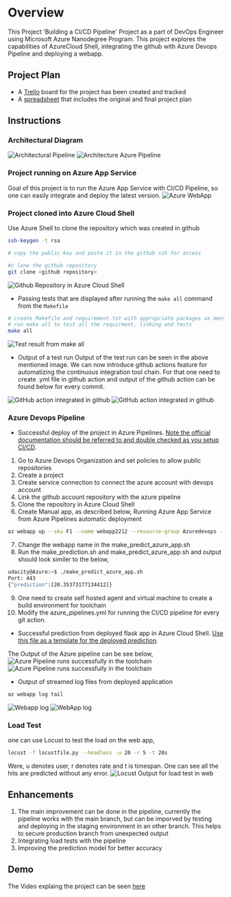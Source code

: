 # Overview
This Project 'Building a CI/CD Pipeline' Project as a part of DevOps Engineer using Microsoft Azure Nanodegree Program. This project explores the capabilities of AzureCloud Shell, integrating the github with Azure Devops Pipeline and deploying a webapp.

## Project Plan

* A [Trello](https://trello.com/b/UO8mjd9V) board for the project has been created and tracked
* A [spreadsheet](project-management-template.xlsx) that includes the original and final project plan

## Instructions
 
### Architectural Diagram
![Architectural Pipeline](Architecture1.png)
![Architecture Azure Pipeline](AzurePipelineCICD.png)

### Project running on Azure App Service

Goal of this project is to run the Azure App Service with CI/CD Pipeline, so one can easily integrate and deploy the latest version.
![Azure WebApp](webapp.png)

### Project cloned into Azure Cloud Shell
Use Azure Shell to clone the repository which was created in github
``` bash
ssh-keygen -t rsa

# copy the public key and paste it in the github ssh for access

#c lone the github repository
git clone <github repository>

```
![Github Repository in Azure Cloud Shell](GitHubRepoInAzureShell.png)

* Passing tests that are displayed after running the `make all` command from the `Makefile`
``` bash
# create Makefile and requirement.txt with appropriate packages as mentioned in the project description
# run make all to test all the requirment, linking and tests
make all
```
![Test result from make all](LocalTestScafolding.png)

* Output of a test run
Output of the test run can be seen in the above mentioned image. We can now introduce github actions feature for automatizing the continuous integration tool chain. For that one need to create .yml file in github action and output of the github action can be found below for every commit.

![GitHub action integrated in github](gitgubActionOverviewOutput.png)
![GitHub action integrated in github](GithubactionOutputDetail.png)

### Azure Devops Pipeline
* Successful deploy of the project in Azure Pipelines.  [Note the official documentation should be referred to and double checked as you setup CI/CD](https://docs.microsoft.com/en-us/azure/devops/pipelines/ecosystems/python-webapp?view=azure-devops).

1. Go to Azure Devops Organization and set policies to allow public repositories
2. Create a project
3. Create service connection to connect the azure account with devops account
4. Link the github account repository with the azure pipeline
5. Clone the repository in Azure Cloud Shell
6. Create Manual app, as described below, Running Azure App Service from Azure Pipelines automatic deployment
```bash
az webapp up --sku F1 --name webapp2212 --resource-group Azuredevops --runtime "PYTHON:3.7"
```
7. Change the webapp name in the make_predict_azure_app.sh
8. Run the make_prediction.sh and make_predict_azure_app.sh and output should look similer to the below,
```bash
udacity@Azure:~$ ./make_predict_azure_app.sh
Port: 443
{"prediction":[20.35373177134412]}
```
9. One need to create self hosted agent and virtual machine to create a build environment for toolchain
10. Modify the azure_pipelines.yml for running the CI/CD pipeline for every git action. 

* Successful prediction from deployed flask app in Azure Cloud Shell.  [Use this file as a template for the deployed prediction](https://github.com/udacity/nd082-Azure-Cloud-DevOps-Starter-Code/blob/master/C2-AgileDevelopmentwithAzure/project/starter_files/flask-sklearn/make_predict_azure_app.sh).

The Output of the Azure pipeline can be see below, 
![Azure Pipeline runs successfully in the toolchain](AzurePipelineSuccessful.png)
![Azure Pipeline runs successfully in the toolchain](AzureCICDPipelineDone.png)

* Output of streamed log files from deployed application
```bash
az webapp log tail
```
![Webapp log](webapplog1.png)
![WebApp log](webapplog2.png)

### Load Test
one can use Locust to test the load on the web app,
```bash
locust -f locustfile.py --headless -u 20 -r 5 -t 20s
```
Were, u denotes user, r denotes rate and t is timespan. One can see all the hits are predicted without any error. 
![Locust Output for load test in web](locustOutput.png)

## Enhancements
1. The main improvement can be done in the pipeline, currently the pipeline works with the main branch, but can be imporved by testing and deploying in the staging environment in an other branch. This helps to secure production branch from unexpected output
2. Integrating load tests with the pipeline
3. Improving the prediction model for better accuracy

## Demo 
The Video explaing the project can be seen [here]()


